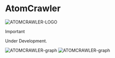 # AtomCrawler

![ATOMCRAWLER-LOGO](https://github.com/XRayBinary/assets/blob/main/AtomCrawler.png)

> [!IMPORTANT]  
> Under Development.

![ATOMCRAWLER-graph](https://github.com/XRayBinary/AtomCrawler/blob/main/src/data/analized_data/graphs/nuclear_plants_status.png)
![ATOMCRAWLER-graph](https://github.com/XRayBinary/AtomCrawler/blob/main/src/data/analized_data/graphs/nuclear_plants_country.png)
